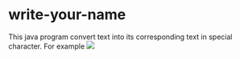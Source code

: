 # write-your-name
This java program convert text into its corresponding text in special character.
For example 
<img src = "https://user-images.githubusercontent.com/20206625/28994851-aa117d14-79f5-11e7-8248-d22dd6263d5a.png" >
